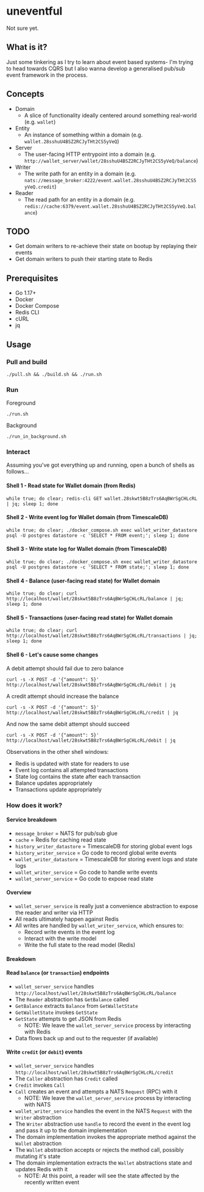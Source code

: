 # uneventful

Not sure yet.

## What is it?

Just some tinkering as I try to learn about event based systems- I'm trying to head towards CQRS but I also wanna develop a generalised
pub/sub event framework in the process.

## Concepts

- Domain
    - A slice of functionality ideally centered around something real-world (e.g. `wallet`)
- Entity
    - An instance of something within a domain (e.g. `wallet.28sshuU4BSZ2RCJyTHt2CS5yVeQ`)
- Server
    - The user-facing HTTP entrypoint into a domain (e.g. `http://wallet_server/wallet/28sshuU4BSZ2RCJyTHt2CS5yVeQ/balance`)
- Writer
    - The write path for an entity in a domain (e.g. `nats://message_broker:4222/event.wallet.28sshuU4BSZ2RCJyTHt2CS5yVeQ.credit`)
- Reader
    - The read path for an entity in a domain (e.g. `redis://cache:6379/event.wallet.28sshuU4BSZ2RCJyTHt2CS5yVeQ.balance`)

## TODO

- Get domain writers to re-achieve their state on bootup by replaying their events
- Get domain writers to push their starting state to Redis

## Prerequisites

- Go 1.17+
- Docker
- Docker Compose
- Redis CLI
- cURL
- jq

## Usage

### Pull and build

```shell
./pull.sh && ./build.sh && ./run.sh
```

### Run

Foreground

```shell
./run.sh
```

Background

```shell
./run_in_background.sh
```

### Interact

Assuming you've got everything up and running, open a bunch of shells as follows...

#### Shell 1 - Read state for Wallet domain (from Redis)

```shell
while true; do clear; redis-cli GET wallet.28skwt5B8zTrs6AqBWrSgCHLcRL | jq; sleep 1; done
```

#### Shell 2 - Write event log for Wallet domain (from TimescaleDB)

```shell
while true; do clear; ./docker_compose.sh exec wallet_writer_datastore psql -U postgres datastore -c 'SELECT * FROM event;'; sleep 1; done
```

#### Shell 3 - Write state log for Wallet domain (from TimescaleDB)

```shell
while true; do clear; ./docker_compose.sh exec wallet_writer_datastore psql -U postgres datastore -c 'SELECT * FROM state;'; sleep 1; done
```

#### Shell 4 - Balance (user-facing read state) for Wallet domain

```shell
while true; do clear; curl http://localhost/wallet/28skwt5B8zTrs6AqBWrSgCHLcRL/balance | jq; sleep 1; done
```

#### Shell 5 - Transactions (user-facing read state) for Wallet domain

```shell
while true; do clear; curl http://localhost/wallet/28skwt5B8zTrs6AqBWrSgCHLcRL/transactions | jq; sleep 1; done
```

#### Shell 6 - Let's cause some changes

A debit attempt should fail due to zero balance

```shell
curl -s -X POST -d '{"amount": 5}' http://localhost/wallet/28skwt5B8zTrs6AqBWrSgCHLcRL/debit | jq
```

A credit attempt should increase the balance

```shell
curl -s -X POST -d '{"amount": 5}' http://localhost/wallet/28skwt5B8zTrs6AqBWrSgCHLcRL/credit | jq
```

And now the same debit attempt should succeed

```shell
curl -s -X POST -d '{"amount": 5}' http://localhost/wallet/28skwt5B8zTrs6AqBWrSgCHLcRL/debit | jq
```

Observations in the other shell windows:

- Redis is updated with state for readers to use
- Event log contains all attempted transactions
- State log contains the state after each transaction
- Balance updates appropriately
- Transactions update appropriately

### How does it work?

#### Service breakdown

- `message_broker` = NATS for pub/sub glue
- `cache` = Redis for caching read state
- `history_writer_datastore` = TimescaleDB for storing global event logs
- `history_writer_service` = Go code to record global write events
- `wallet_writer_datastore` = TimescaleDB for storing event logs and state logs
- `wallet_writer_service` = Go code to handle write events
- `wallet_server_service` = Go code to expose read state

#### Overview

- `wallet_server_service` is really just a convenience abstraction to expose the reader and writer via HTTP
- All reads ultimately happen against Redis
- All writes are handled by `wallet_writer_service`, which ensures to:
    - Record write events in the event log
    - Interact with the write model
    - Write the full state to the read model (Redis)

#### Breakdown

#### Read `balance` (or `transaction`) endpoints

- `wallet_server_service` handles `http://localhost/wallet/28skwt5B8zTrs6AqBWrSgCHLcRL/balance`
- The `Reader` abstraction has `GetBalance` called
- `GetBalance` extracts `Balance` from `GetWalletState`
- `GetWalletState` invokes `GetState`
- `GetState` attempts to get JSON from Redis
    - NOTE: We leave the `wallet_server_service` process by interacting with Redis
- Data flows back up and out to the requester (if available)

#### Write `credit` (or `debit`) events

- `wallet_server_service` handles `http://localhost/wallet/28skwt5B8zTrs6AqBWrSgCHLcRL/credit`
- The `Caller` abstraction has `Credit` called
- `Credit` invokes `Call`
- `Call` creates an event and attempts a NATS `Request` (RPC) with it
    - NOTE: We leave the `wallet_server_service` process by interacting with NATS
- `wallet_writer_service` handles the event in the NATS `Request` with the `Writer` abstraction
- The `Writer` abstraction use `handle` to record the event in the event log and pass it up to the domain implementation
- The domain implementation invokes the appropriate method against the `Wallet` abstraction
- The `Wallet` abstraction accepts or rejects the method call, possibly mutating it's state
- The domain implementation extracts the `Wallet` abstractions state and updates Redis with it
    - NOTE: At this point, a reader will see the state affected by the recently written event 

